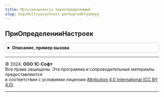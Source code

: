 ```yaml
---
title: Мультиязычность переопределяемый
slug: bsp/multiyazychnost-pereopredelyaemyy
---
```



## ПриОпределенииНастроек
<details style="margin: 1em 0; padding: 0.5em; border: 1px solid #ccc; border-radius: 6px;">

<summary style="font-weight: bold; cursor: pointer;">Описание, пример вызова</summary>

```bsl

// Задает настройки мультиязычных данных.
//
// Параметры:
//   Настройки - Структура - коллекция настроек подсистемы. Реквизиты:
//     * КодДополнительногоЯзыка1 - Строка - код первого дополнительного языка по умолчанию.
//     * КодДополнительногоЯзыка2 - Строка - код второго дополнительного языка по умолчанию.
//     * МультиязычныеДанные - Булево - если Истина, то у реквизитов поддерживающих возможность ввода данных на нескольких
//                                       языках будет автоматически добавлен интерфейс ввода мультиязычных данных.
//
// Пример:
//  Настройки.КодДополнительногоЯзыка1 = "en";
//  Настройки.КодДополнительногоЯзыка2 = "it";
//
Процедура ПриОпределенииНастроек(Настройки) Экспорт
```

Пример вызова
```bsl
МультиязычностьПереопределяемый.ПриОпределенииНастроек(Настройки) 
```
</details>

---

© 2024, **ООО 1С-Софт**  
Все права защищены. Эта программа и сопроводительные материалы предоставляются  
в соответствии с условиями лицензии [Attribution 4.0 International (CC BY 4.0)](https://creativecommons.org/licenses/by/4.0/legalcode).

---
